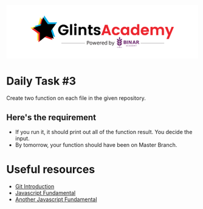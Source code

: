 ![GlintsXBinar](../../../.assets/BinarXGlints.png)

# Daily Task #3

Create two function on each file in the given repository.

## Here's the requirement

* If you run it, it should print out all of the function result. You decide the input.
* By tomorrow, your function should have been on Master Branch.

# Useful resources

* [Git Introduction](../03.%20Git%20Introduction.md)
* [Javascript Fundamental](../04.%20Javascript%20Fundamentals.md)
* [Another Javascript Fundamental](../../01.%20Week-01/01.%20Javascript%20Fundamental.md)
